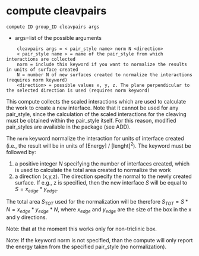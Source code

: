 # compute cleavpairs

```
compute ID group_ID cleavpairs args
```

- args=list of the possible arguments

```
    cleavpairs args = < pair_style name> norm N <direction>
    < pair_style name > = name of the pair_style from which interactions are collected
    norm = include this keyword if you want to normalize the results in units of surface created 
    N = number N of new surfaces created to normalize the interactions (requires norm keyword)
    <direction> = possible values x, y, z. The plane perpendicular to the selected direction is used (requires norm keyword)
```

This compute collects the scaled interactions which are used to calculate the work to create a new interface. Note that it cannot be used for any pair_style, since the calculation of the scaled interactions for the cleaving must be obtained within the pair_style itself. For this reason, modified pair_styles are available in the package (see ADD).

The `norm` keyword normalize the interaction for units of interface created (i.e., the result will be in units of [Energy] / [lenght]$^2$). The keyword must be followed by:

1. a positive integer $N$ specifying the number of interfaces created, which is used to calculate the total area created to normalize the work
2.  a direction (x,y,z). The direction specify the normal to the newly created surface. If e.g., z is specified, then the new interface $S$ will be equal to  $S = x_{edge} * y_{edge}$. 

The total area $S_{TOT}$ used for the normalization will be therefore $S_{TOT}=S*N=x_{edge} * y_{edge} * N$, where $x_{edge}$ and $y_{edge}$ are the size of the box in the x and y directions.

Note: that at the moment this works only for non-triclinic box.


Note: If the keyword norm is not specified, than the compute will only report the energy taken from the specified pair_style (no normalization). 
